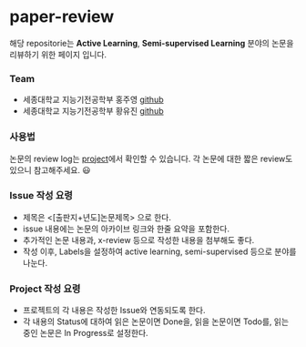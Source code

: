 # paper-review

해당 repositorie는 **Active Learning**, **Semi-supervised Learning** 분야의 논문을 리뷰하기 위한 페이지 입니다.

### Team

- 세종대학교 지능기전공학부 홍주영 [github](https://github.com/liv0vil)
- 세종대학교 지능기전공학부 황유진 [github](https://github.com/hyj378)

### 사용법
논문의 review log는 [project](https://github.com/users/hyj378/projects/1/views/1)에서 확인할 수 있습니다.
각 논문에 대한 짧은 review도 있으니 참고해주세요. 😃

### Issue 작성 요령
- 제목은 <[출판지+년도]논문제목> 으로 한다.
- issue 내용에는 논문의 아카이브 링크와 한줄 요약을 포함한다.
- 추가적인 논문 내용과, x-review 등으로 작성한 내용을 첨부해도 좋다.
- 작성 이후, Labels을 설정하여 active learning, semi-supervised 등으로 분야를 나눈다.

### Project 작성 요령
- 프로젝트의 각 내용은 작성한 Issue와 연동되도록 한다.
- 각 내용의 Status에 대하여 읽은 논문이면 Done을, 읽을 논문이면 Todo를, 읽는 중인 논문은 In Progress로 설정한다.

